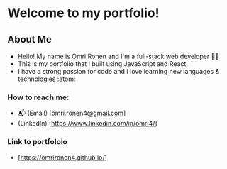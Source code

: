 # Welcome to my portfolio! 

## About Me 
- Hello! My name is Omri Ronen and I'm a full-stack web developer :technologist:
- This is my portfolio that I built using JavaScript and React.
- I have a strong passion for code and I love learning new languages & technologies :atom:

### How to reach me:

- :mailbox_with_mail: (Email) [omri.ronen4@gmail.com]
- (LinkedIn)  [https://www.linkedin.com/in/omri4/]

### Link to portfoloio

- [https://omrironen4.github.io/]
